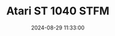 ---
layout: post
title: Atari ST 1040 STFM
summary: 
date: '2024-08-29 11:33:00'
#tags: [Atari, Atari ST, Atari ST Models, Computers]
---
